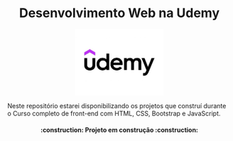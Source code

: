 <h1 align='center'>Desenvolvimento Web na Udemy</h1>
<div style='display: flex; align-itens: center; justify-content: center'>
    <img align='center' style="width: 200px" src="/assets/udemy-logo.jpg">
</div>
<p>Neste repositório estarei disponibilizando os projetos que construí durante o Curso completo de front-end com HTML, CSS, Bootstrap e JavaScript.</p>
<h4 align="center"> 
    :construction:  Projeto em construção  :construction:
</h4>